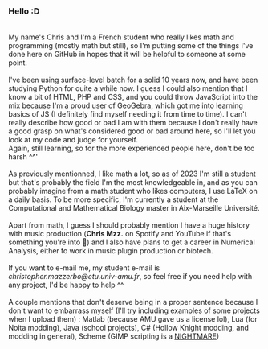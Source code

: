### Hello :D
<br>
My name's Chris and I'm a French student who really likes math and programming (mostly math but still),
so I'm putting some of the things I've done here on GitHub in hopes that it will be helpful to someone at some point.
<br>
<br>
I've been using surface-level batch for a solid 10 years now, and have been studying Python for quite a while now. I guess I could also mention that I know a bit of HTML, PHP and CSS, and you could throw JavaScript into the mix because I'm a proud user of <a href="https://www.geogebra.org/u/chris_mzz">GeoGebra</a>, which got me into learning basics of JS (I definitely find myself needing it from time to time).
I can't really describe how good or bad I am with them because I don't really have a good grasp on what's considered good or bad around here, 
so I'll let you look at my code and judge for yourself.
<br>
Again, still learning, so for the more experienced people here, don't be too harsh ^^'
<br>
<br>
As previously mentionned, I like math a lot, so as of 2023 I'm still a student but that's probably the field I'm the most knowledgeable in, and as you can probably imagine from a math student who likes computers, I use LaTeX on a daily basis. To be more specific, I'm currently a student at the Computational and Mathematical Biology master in Aix-Marseille Université.
<br>
<br>
Apart from math, I guess I should probably mention I have a huge history with music production (<strong>Chris Mzz.</strong> on Spotify and YouTube if that's something you're into 👀) 
and I also have plans to get a career in Numerical Analysis, either to work in music plugin production or biotech.
<br>
<br>
If you want to e-mail me, my student e-mail is <i>christopher.mazzerbo@etu.univ-amu.fr</i>, so feel free if you need help with any project, I'd be happy to help ^^
<br>
<br>
A couple mentions that don't deserve being in a proper sentence because I don't want to embarrass myself (I'll try including examples of some projects when I upload them) : Matlab (because AMU gave us a license lol), Lua (for Noita modding), Java (school projects), C# (Hollow Knight modding, and modding in general), Scheme (GIMP scripting is a <a href="https://github.com/ChrisMzz/julia/blob/main/gimp/julia-zoom.scm">NIGHTMARE</a>)
